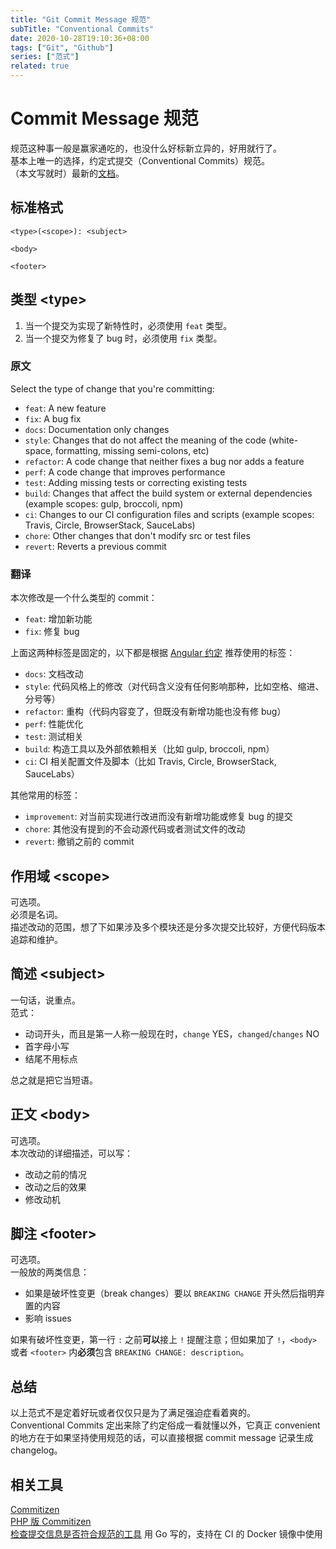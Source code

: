 ```yaml
---
title: "Git Commit Message 规范"
subTitle: "Conventional Commits"
date: 2020-10-28T19:10:36+08:00
tags: ["Git", "Github"]
series: ["范式"]
related: true
---
```


# Commit Message 规范
规范这种事一般是赢家通吃的，也没什么好标新立异的，好用就行了。   
基本上唯一的选择，约定式提交（Conventional Commits）规范。   
（本文写就时）最新的[文档](https://www.conventionalcommits.org/zh-hans/v1.0.0-beta.4/)。  

## 标准格式
```
<type>(<scope>): <subject>

<body>

<footer>
```

## 类型 \<type\>
1. 当一个提交为实现了新特性时，必须使用 `feat` 类型。
2. 当一个提交为修复了 bug 时，必须使用 `fix` 类型。

### 原文
Select the type of change that you're committing:  

* `feat`: A new feature
* `fix`: A bug fix
* `docs`: Documentation only changes
* `style`: Changes that do not affect the meaning of the code (white-space, formatting, missing semi-colons, etc)
* `refactor`: A code change that neither fixes a bug nor adds a feature
* `perf`: A code change that improves performance
* `test`: Adding missing tests or correcting existing tests
* `build`: Changes that affect the build system or external dependencies (example scopes: gulp, broccoli, npm)
* `ci`: Changes to our CI configuration files and scripts (example scopes: Travis, Circle, BrowserStack, SauceLabs)
* `chore`: Other changes that don't modify src or test files
* `revert`: Reverts a previous commit

### 翻译
本次修改是一个什么类型的 commit：  

* `feat`: 增加新功能
* `fix`: 修复 bug

上面这两种标签是固定的，以下都是根据 [Angular 约定](https://github.com/angular/angular/blob/22b96b9/CONTRIBUTING.md#-commit-message-guidelines) 推荐使用的标签：  

* `docs`: 文档改动
* `style`: 代码风格上的修改（对代码含义没有任何影响那种，比如空格、缩进、分号等）
* `refactor`: 重构（代码内容变了，但既没有新增功能也没有修 bug）
* `perf`: 性能优化
* `test`: 测试相关
* `build`: 构造工具以及外部依赖相关（比如 gulp, broccoli, npm）
* `ci`: CI 相关配置文件及脚本（比如 Travis, Circle, BrowserStack, SauceLabs）

其他常用的标签：  

* `improvement`: 对当前实现进行改进而没有新增功能或修复 bug 的提交
* `chore`: 其他没有提到的不会动源代码或者测试文件的改动
* `revert`: 撤销之前的 commit

## 作用域 \<scope\>
可选项。  
必须是名词。  
描述改动的范围，想了下如果涉及多个模块还是分多次提交比较好，方便代码版本追踪和维护。  

## 简述 \<subject\>
一句话，说重点。  
范式：  
* 动词开头，而且是第一人称一般现在时，`change` YES，`changed`/`changes` NO
* 首字母小写
* 结尾不用标点

总之就是把它当短语。  

## 正文 \<body\>
可选项。  
本次改动的详细描述，可以写：  
* 改动之前的情况
* 改动之后的效果
* 修改动机

## 脚注 \<footer\>
可选项。  
一般放的两类信息：  
* 如果是破坏性变更（break changes）要以 `BREAKING CHANGE` 开头然后指明弃置的内容
* 影响 issues

如果有破坏性变更，第一行 `:` 之前**可以**接上 `!` 提醒注意；但如果加了 `!`，`<body>` 或者 `<footer>` 内**必须**包含 `BREAKING CHANGE: description`。  

## 总结
以上范式不是定着好玩或者仅仅只是为了满足强迫症看着爽的。  
Conventional Commits 定出来除了约定俗成一看就懂以外，它真正 convenient 的地方在于如果坚持使用规范的话，可以直接根据 commit message 记录生成 changelog。  

## 相关工具
[Commitizen](https://github.com/commitizen/cz-cli)  
[PHP 版 Commitizen](https://github.com/damianopetrungaro/php-commitizen)  
[检查提交信息是否符合规范的工具](https://github.com/commitsar-app/commitsar) 用 Go 写的，支持在 CI 的 Docker 镜像中使用  